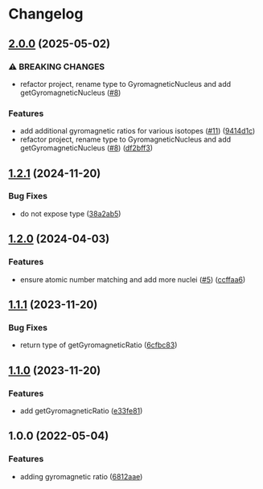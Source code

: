 # Changelog

## [2.0.0](https://github.com/cheminfo/gyromagnetic-ratio/compare/v1.2.1...v2.0.0) (2025-05-02)


### ⚠ BREAKING CHANGES

* refactor project, rename type to GyromagneticNucleus and add getGyromagneticNucleus ([#8](https://github.com/cheminfo/gyromagnetic-ratio/issues/8))

### Features

* add additional gyromagnetic ratios for various isotopes ([#11](https://github.com/cheminfo/gyromagnetic-ratio/issues/11)) ([9414d1c](https://github.com/cheminfo/gyromagnetic-ratio/commit/9414d1c4c3b838540201d7a9c4e9f6bc84af4d84))
* refactor project, rename type to GyromagneticNucleus and add getGyromagneticNucleus ([#8](https://github.com/cheminfo/gyromagnetic-ratio/issues/8)) ([df2bff3](https://github.com/cheminfo/gyromagnetic-ratio/commit/df2bff35f870451b9eba3d5e04f07870989fe8b0))

## [1.2.1](https://github.com/cheminfo/gyromagnetic-ratio/compare/v1.2.0...v1.2.1) (2024-11-20)


### Bug Fixes

* do not expose type ([38a2ab5](https://github.com/cheminfo/gyromagnetic-ratio/commit/38a2ab563f0ff1ad12178f7e3295eb771120e7f4))

## [1.2.0](https://github.com/cheminfo/gyromagnetic-ratio/compare/v1.1.1...v1.2.0) (2024-04-03)


### Features

* ensure atomic number matching and add more nuclei ([#5](https://github.com/cheminfo/gyromagnetic-ratio/issues/5)) ([ccffaa6](https://github.com/cheminfo/gyromagnetic-ratio/commit/ccffaa6ce88023eef5b7fcab323d1df61f3b5ac1))

## [1.1.1](https://github.com/cheminfo/gyromagnetic-ratio/compare/v1.1.0...v1.1.1) (2023-11-20)


### Bug Fixes

* return type of getGyromagneticRatio ([6cfbc83](https://github.com/cheminfo/gyromagnetic-ratio/commit/6cfbc83ef8b7139b0b66a5fa6ec5ca715367aab4))

## [1.1.0](https://github.com/cheminfo/gyromagnetic-ratio/compare/v1.0.0...v1.1.0) (2023-11-20)


### Features

* add getGyromagneticRatio ([e33fe81](https://github.com/cheminfo/gyromagnetic-ratio/commit/e33fe8106fcf93dd89f6f615c8184d6cdb6d11da))

## 1.0.0 (2022-05-04)


### Features

* adding gyromagnetic ratio ([6812aae](https://github.com/cheminfo/gyromagnetic-ratio/commit/6812aae08f60f9cf5db8e6554f4588de31b460f8))
